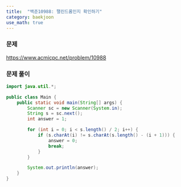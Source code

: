 ```yaml
---
title:  "백준10988: 팰린드롬인지 확인하기"
category: baekjoon
use_math: true
---
```




### 문제

https://www.acmicpc.net/problem/10988



### 문제 풀이

```java
import java.util.*;

public class Main {
    public static void main(String[] args) {
        Scanner sc = new Scanner(System.in);
        String s = sc.next();
        int answer = 1;

        for (int i = 0; i < s.length() / 2; i++) {
            if (s.charAt(i) != s.charAt(s.length() - (i + 1))) {
                answer = 0;
                break;
            }
        }

        System.out.println(answer);
    }
}
```

